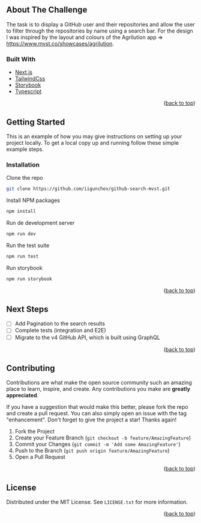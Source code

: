 
<!-- ABOUT THE PROJECT -->
## About The Challenge

The task is to display a GitHub user and their repositories and allow the user to filter through the repositories by name using a search bar.
For the design I was inspired by the layout and colours of the Agrilution app => https://www.mvst.co/showcases/agrilution.

### Built With


* [Next.js](https://nextjs.org/)
* [TailwindCss](https://tailwindcss.com/)
* [Storybook](https://storybook.js.org/)
* [Typescript](https://www.typescriptlang.org/)

<p align="right">(<a href="#top">back to top</a>)</p>



<!-- GETTING STARTED -->
## Getting Started

This is an example of how you may give instructions on setting up your project locally.
To get a local copy up and running follow these simple example steps.


### Installation


Clone the repo
   ```sh
   git clone https://github.com/iigunchev/github-search-mvst.git
   ```
   
Install NPM packages
   ```sh
   npm install
   ```
   
Run de development server
   ```sh
   npm run dev
   ```
   
Run the test suite 
   ```sh
   npm run test
   ```
   
Run storybook
   ```sh
   npm run storybook
   ```

<p align="right">(<a href="#top">back to top</a>)</p>


## Next Steps

- [ ] Add Pagination to the search results
- [ ] Complete tests (integration and E2E)
- [ ] Migrate to the v4 GitHub API, which is built using GraphQL

<p align="right">(<a href="#top">back to top</a>)</p>



<!-- CONTRIBUTING -->
## Contributing

Contributions are what make the open source community such an amazing place to learn, inspire, and create. Any contributions you make are **greatly appreciated**.

If you have a suggestion that would make this better, please fork the repo and create a pull request. You can also simply open an issue with the tag "enhancement".
Don't forget to give the project a star! Thanks again!

1. Fork the Project
2. Create your Feature Branch (`git checkout -b feature/AmazingFeature`)
3. Commit your Changes (`git commit -m 'Add some AmazingFeature'`)
4. Push to the Branch (`git push origin feature/AmazingFeature`)
5. Open a Pull Request

<p align="right">(<a href="#top">back to top</a>)</p>



<!-- LICENSE -->
## License

Distributed under the MIT License. See `LICENSE.txt` for more information.

<p align="right">(<a href="#top">back to top</a>)</p>
